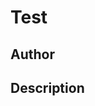 # Test

## Author

<!-- Insert Your Name Here -->

## Description

<!-- Describe your example here -->
